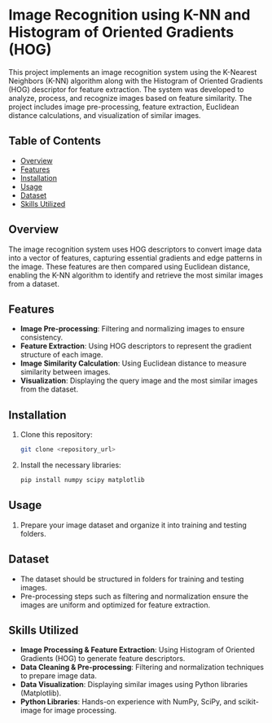 # Image Recognition using K-NN and Histogram of Oriented Gradients (HOG)

This project implements an image recognition system using the K-Nearest Neighbors (K-NN) algorithm along with the Histogram of Oriented Gradients (HOG) descriptor for feature extraction. The system was developed to analyze, process, and recognize images based on feature similarity. The project includes image pre-processing, feature extraction, Euclidean distance calculations, and visualization of similar images.

## Table of Contents
- [Overview](#overview)
- [Features](#features)
- [Installation](#installation)
- [Usage](#usage)
- [Dataset](#dataset)
- [Skills Utilized](#skills-utilized)


## Overview
The image recognition system uses HOG descriptors to convert image data into a vector of features, capturing essential gradients and edge patterns in the image. These features are then compared using Euclidean distance, enabling the K-NN algorithm to identify and retrieve the most similar images from a dataset.

## Features
- **Image Pre-processing**: Filtering and normalizing images to ensure consistency.
- **Feature Extraction**: Using HOG descriptors to represent the gradient structure of each image.
- **Image Similarity Calculation**: Using Euclidean distance to measure similarity between images.
- **Visualization**: Displaying the query image and the most similar images from the dataset.

## Installation
1. Clone this repository:
   ```bash
   git clone <repository_url>
   ```
2. Install the necessary libraries:
   ```bash
   pip install numpy scipy matplotlib 
   ```

## Usage
1. Prepare your image dataset and organize it into training and testing folders.

## Dataset
- The dataset should be structured in folders for training and testing images.
- Pre-processing steps such as filtering and normalization ensure the images are uniform and optimized for feature extraction.

## Skills Utilized
- **Image Processing & Feature Extraction**: Using Histogram of Oriented Gradients (HOG) to generate feature descriptors.
- **Data Cleaning & Pre-processing**: Filtering and normalization techniques to prepare image data.
- **Data Visualization**: Displaying similar images using Python libraries (Matplotlib).
- **Python Libraries**: Hands-on experience with NumPy, SciPy, and scikit-image for image processing.
